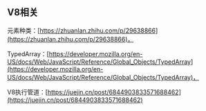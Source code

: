 ## V8相关

元素种类：[https://zhuanlan.zhihu.com/p/29638866](https://zhuanlan.zhihu.com/p/29638866)，

TypedArray：[https://developer.mozilla.org/en-US/docs/Web/JavaScript/Reference/Global_Objects/TypedArray](https://developer.mozilla.org/en-US/docs/Web/JavaScript/Reference/Global_Objects/TypedArray)，

V8执行管道：[https://juejin.cn/post/6844903833571688462](https://juejin.cn/post/6844903833571688462)
